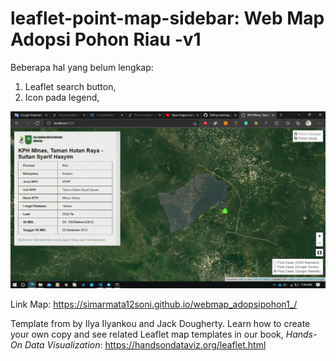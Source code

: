 # leaflet-point-map-sidebar: Web Map Adopsi Pohon Riau -v1
Beberapa hal yang belum lengkap:
1. Leaflet search button,
2. Icon pada legend,

![Preview](preview.png)


Link Map: https://simarmata12soni.github.io/webmap_adopsipohon1_/


Template from by Ilya Ilyankou and Jack Dougherty. Learn how to create your own copy and see related Leaflet map templates in our book, *Hands-On Data Visualization*: https://handsondataviz.org/leaflet.html


